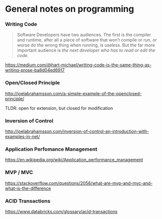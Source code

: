 # General notes on programming

### Writing Code

> Software Developers have two audiences. The first is the compiler and runtime, after all a piece of software that won’t compile or run, or worse do the wrong thing when running, is useless. But the far more important audience is _the next developer who has to read or edit the code_.

https://medium.com/@hart-michael/writing-code-is-the-same-thing-as-writing-prose-ba8d04ed6917

### Open/Closed Principle

http://joelabrahamsson.com/a-simple-example-of-the-openclosed-principle/

TLDR: open for extension, but closed for modification

### Inversion of Control

http://joelabrahamsson.com/inversion-of-control-an-introduction-with-examples-in-net/

### Application Perfomance Management

https://en.wikipedia.org/wiki/Application_performance_management

### MVP / MVC

https://stackoverflow.com/questions/2056/what-are-mvp-and-mvc-and-what-is-the-difference

### ACID Transactions

https://www.databricks.com/glossary/acid-transactions
